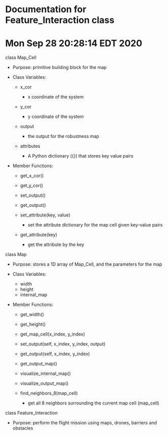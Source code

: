 # Documentation for Feature_Interaction class
# Mon Sep 28 20:28:14 EDT 2020

class Map_Cell
  - Purpose: primitive building block for the map

  - Class Variables:
    - x_cor
      - x coordinate of the system

    - y_cor
      - y coordinate of the system

    - output
      - the output for the robustness map

    - attributes
      - A Python dictionary ({}) that stores key value pairs

  - Member Functions:
    - get_x_cor()

    - get_y_cor()

    - set_output()

    - get_output()

    - set_attribute(key, value)
      - set the attribute dictionary for the map cell given key-value pairs

    - get_attribute(key)
      - get the attribute by the key



class Map
  - Purpose: stores a 1D array of Map_Cell, and the parameters for the map

  - Class Variables:
    - width
    - height
    - internal_map

  - Member Functions:
    - get_width()

    - get_height()

    - get_map_cell(x_index, y_index)

    - set_output(self, x_index, y_index, output)

    - get_output(self, x_index, y_index)

    - get_output_map()

    - visualize_internal_map()

    - visualize_output_map()

    - find_neighbors_8(map_cell)
      - get all 8 neighbors surrounding the current map cell (map_cell)

class Feature_Interaction
  - Purpose: perform the flight mission using maps, drones, barriers and obstacles